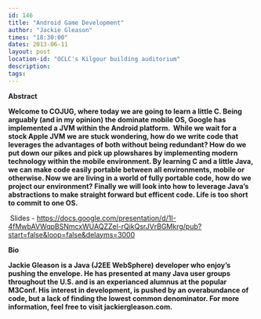 ```yaml
---
id: 146
title: "Android Game Development"
author: "Jackie Gleason"
times: "18:30:00"
dates: 2013-06-11
layout: post
location-id: "OCLC's Kilgour building auditorium"  
description: 
tags: 
---
```

 **Abstract**

**Welcome to COJUG, where today we are going to learn a little C. Being arguably (and in my opinion) the dominate mobile OS, Google has implemented a JVM within the Android platform. &nbsp;While we wait for a stock Apple JVM we are stuck wondering, how do we write code that leverages the advantages of both without being redundant? How do we put down our pikes and pick up plowshares by implementing modern technology within the mobile environment. By learning C and a little Java, we can make code easily portable between all environments, mobile or otherwise. Now we are living in a world of fully portable code, how do we project our environment? Finally we will look into how to leverage Java’s abstractions to make straight forward but efficent code. Life is too short to commit to one OS.**

&nbsp;Slides - https://docs.google.com/presentation/d/1I-4fMwbAVWqpBSNmcxWUAQZZel-rQikQsrJVrBGMkrg/pub?start=false&loop=false&delayms=3000

**Bio**

**Jackie Gleason is a Java (J2EE WebSphere) developer who enjoy’s pushing the envelope. He has presented at many Java user groups throughout the U.S. and is an experianced alumnus at the popular M3Conf. His interest in development, is pushed by an overabundance of code, but a lack of finding the lowest common denominator. For more information, feel free to visit jackiergleason.com.**

